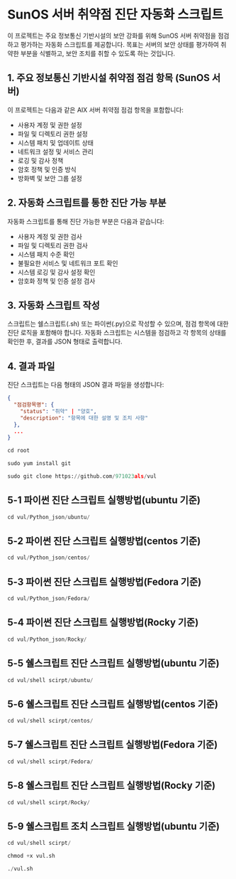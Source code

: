# SunOS 서버 취약점 진단 자동화 스크립트

이 프로젝트는 주요 정보통신 기반시설의 보안 강화를 위해 SunOS 서버 취약점을 점검하고 평가하는 자동화 스크립트를 제공합니다. 목표는 서버의 보안 상태를 평가하여 취약한 부분을 식별하고, 보안 조치를 취할 수 있도록 하는 것입니다.

## 1. 주요 정보통신 기반시설 취약점 점검 항목 (SunOS 서버)

이 프로젝트는 다음과 같은 AIX 서버 취약점 점검 항목을 포함합니다:

- 사용자 계정 및 권한 설정
- 파일 및 디렉토리 권한 설정
- 시스템 패치 및 업데이트 상태
- 네트워크 설정 및 서비스 관리
- 로깅 및 감사 정책
- 암호 정책 및 인증 방식
- 방화벽 및 보안 그룹 설정

## 2. 자동화 스크립트를 통한 진단 가능 부분

자동화 스크립트를 통해 진단 가능한 부분은 다음과 같습니다:

- 사용자 계정 및 권한 검사
- 파일 및 디렉토리 권한 검사
- 시스템 패치 수준 확인
- 불필요한 서비스 및 네트워크 포트 확인
- 시스템 로깅 및 감사 설정 확인
- 암호화 정책 및 인증 설정 검사

## 3. 자동화 스크립트 작성

스크립트는 쉘스크립트(.sh) 또는 파이썬(.py)으로 작성할 수 있으며, 점검 항목에 대한 진단 로직을 포함해야 합니다. 자동화 스크립트는 시스템을 점검하고 각 항목의 상태를 확인한 후, 결과를 JSON 형태로 출력합니다.

## 4. 결과 파일

진단 스크립트는 다음 형태의 JSON 결과 파일을 생성합니다:

```json
{
  "점검항목명": {
    "status": "취약" | "양호",
    "description": "항목에 대한 설명 및 조치 사항"
  },
  ...
}
```


```python
cd root
```

```python
sudo yum install git
```

```python
sudo git clone https://github.com/971023als/vul
```
## 5-1 파이썬 진단 스크립트 실행방법(ubuntu 기준)
```python
cd vul/Python_json/ubuntu/
```

## 5-2 파이썬 진단 스크립트 실행방법(centos 기준)
```python
cd vul/Python_json/centos/
```

## 5-3 파이썬 진단 스크립트 실행방법(Fedora 기준)
```python
cd vul/Python_json/Fedora/
```

## 5-4 파이썬 진단 스크립트 실행방법(Rocky 기준)
```python
cd vul/Python_json/Rocky/
```

## 5-5 쉘스크립트 진단 스크립트 실행방법(ubuntu 기준)
```python
cd vul/shell scirpt/ubuntu/
```

## 5-6 쉘스크립트 진단 스크립트 실행방법(centos 기준)
```python
cd vul/shell scirpt/centos/
```

## 5-7 쉘스크립트 진단 스크립트 실행방법(Fedora 기준)
```python
cd vul/shell scirpt/Fedora/
```

## 5-8 쉘스크립트 진단 스크립트 실행방법(Rocky 기준)
```python
cd vul/shell scirpt/Rocky/
```

## 5-9 쉘스크립트 조치 스크립트 실행방법(ubuntu 기준)
```python
cd vul/shell scirpt/
```

```python
chmod +x vul.sh
```


```python
./vul.sh
```

